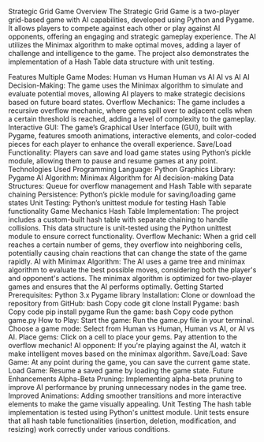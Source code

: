 Strategic Grid Game
Overview
The Strategic Grid Game is a two-player grid-based game with AI capabilities, developed using Python and Pygame. It allows players to compete against each other or play against AI opponents, offering an engaging and strategic gameplay experience. The AI utilizes the Minimax algorithm to make optimal moves, adding a layer of challenge and intelligence to the game. The project also demonstrates the implementation of a Hash Table data structure with unit testing.

Features
Multiple Game Modes:
Human vs Human
Human vs AI
AI vs AI
AI Decision-Making:
The game uses the Minimax algorithm to simulate and evaluate potential moves, allowing AI players to make strategic decisions based on future board states.
Overflow Mechanics:
The game includes a recursive overflow mechanic, where gems spill over to adjacent cells when a certain threshold is reached, adding a level of complexity to the gameplay.
Interactive GUI:
The game’s Graphical User Interface (GUI), built with Pygame, features smooth animations, interactive elements, and color-coded pieces for each player to enhance the overall experience.
Save/Load Functionality:
Players can save and load game states using Python’s pickle module, allowing them to pause and resume games at any point.
Technologies Used
Programming Language: Python
Graphics Library: Pygame
AI Algorithm: Minimax Algorithm for AI decision-making
Data Structures: Queue for overflow management and Hash Table with separate chaining
Persistence: Python’s pickle module for saving/loading game states
Unit Testing: Python’s unittest module for testing Hash Table functionality
Game Mechanics
Hash Table Implementation: The project includes a custom-built hash table with separate chaining to handle collisions. This data structure is unit-tested using the Python unittest module to ensure correct functionality.
Overflow Mechanic: When a grid cell reaches a certain number of gems, they overflow into neighboring cells, potentially causing chain reactions that can change the state of the game rapidly.
AI with Minimax Algorithm: The AI uses a game tree and minimax algorithm to evaluate the best possible moves, considering both the player's and opponent's actions. The minimax algorithm is optimized for two-player games and ensures that the AI performs optimally.
Getting Started
Prerequisites:
Python 3.x
Pygame library
Installation:
Clone or download the repository from GitHub:
bash
Copy code
git clone <your-repo-url>
Install Pygame:
bash
Copy code
pip install pygame
Run the game:
bash
Copy code
python game.py
How to Play:
Start the game: Run the game.py file in your terminal.
Choose a game mode: Select from Human vs Human, Human vs AI, or AI vs AI.
Place gems: Click on a cell to place your gems. Pay attention to the overflow mechanic!
AI opponent: If you're playing against the AI, watch it make intelligent moves based on the minimax algorithm.
Save/Load:
Save Game: At any point during the game, you can save the current game state.
Load Game: Resume a saved game by loading the game state.
Future Enhancements
Alpha-Beta Pruning: Implementing alpha-beta pruning to improve AI performance by pruning unnecessary nodes in the game tree.
Improved Animations: Adding smoother transitions and more interactive elements to make the game visually appealing.
Unit Testing
The hash table implementation is tested using Python's unittest module. Unit tests ensure that all hash table functionalities (insertion, deletion, modification, and resizing) work correctly under various conditions.

